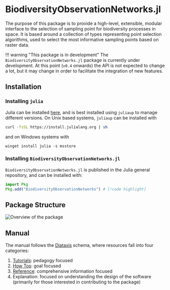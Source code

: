 # BiodiversityObservationNetworks.jl

The purpose of this package is to provide a high-level, extensible, modular interface to the selection of sampling point for biodiversity processes in space. It is based around a collection of types representing point selection algorithms, used to select the most informative sampling points based on raster data. 

!!! warning "This package is in development"
    The `BiodiversityObservationNetworks.jl` package is currently under development. At this point (`v0.4` onwards) the API is not expected to change a lot, but it may change in order to facilitate the integration of new features.

## Installation

### Installing `julia`

Julia can be installed [here](https://julialang.org/downloads/), and is best installed using `juliaup` to manage different versions. On Unix based systems, `juliaup` can be installed with 

```bash
curl -fsSL https://install.julialang.org | sh
```

and on Windows systems with

```pwsh
winget install julia -s msstore
```

### Installing `BiodiversityObservationNetworks.jl`

`BiodiversityObservationNetworks.jl` is published in the Julia general repository, and can be installed with:

```julia
import Pkg
Pkg.add("BiodiversityObservationNetworks") # [!code highlight]
```

## Package Structure

![Overview of the package](structure.drawio.svg)


## Manual

The manual follows the [Diataxis](https://diataxis.fr/) schema, where resources fall into four categories:

1. [Tutorials](./tutorials): pedagogy focused
2. [How Tos](./howto): goal focused
3. [Reference](./reference): comprehensive information focused
4. Explanation: focused on understanding the design of the software (primarily for those interested in
   contributing to the package)
